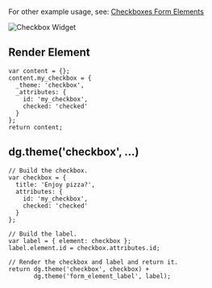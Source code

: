 For other example usage, see: [Checkboxes Form Elements](../Forms/Form_Elements/Checkboxes)

![Checkbox Widget](http://drupalgap.org/sites/default/files/checkbox.png)

## Render Element

```
var content = {};
content.my_checkbox = {
  _theme: 'checkbox',
  _attributes: {
    id: 'my_checkbox',
    checked: 'checked'
  }
};
return content;
```

## dg.theme('checkbox', ...)

```
// Build the checkbox.
var checkbox = {
  title: 'Enjoy pizza?',
  attributes: {
    id: 'my_checkbox',
    checked: 'checked'
  }
};

// Build the label.
var label = { element: checkbox };
label.element.id = checkbox.attributes.id;
 
// Render the checkbox and label and return it.
return dg.theme('checkbox', checkbox) +
       dg.theme('form_element_label', label);
```